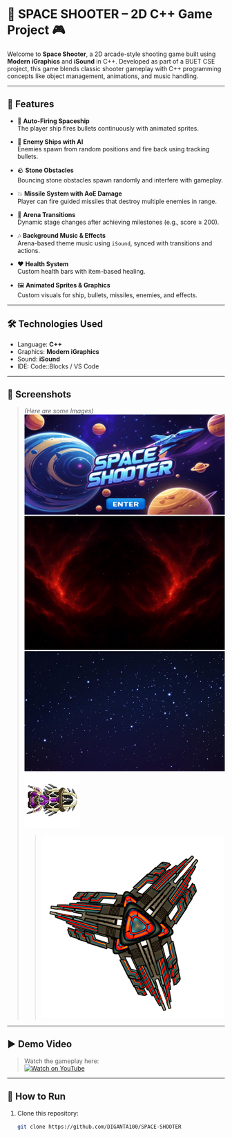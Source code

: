 # 🚀 SPACE SHOOTER – 2D C++ Game Project 🎮

Welcome to **Space Shooter**, a 2D arcade-style shooting game built using **Modern iGraphics** and **iSound** in C++. Developed as part of a BUET CSE project, this game blends classic shooter gameplay with C++ programming concepts like object management, animations, and music handling.

---

## 🎯 Features

- 🔫 **Auto-Firing Spaceship**  
  The player ship fires bullets continuously with animated sprites.

- 👾 **Enemy Ships with AI**  
  Enemies spawn from random positions and fire back using tracking bullets.

- 🪨 **Stone Obstacles**  
  Bouncing stone obstacles spawn randomly and interfere with gameplay.

- 💥 **Missile System with AoE Damage**  
  Player can fire guided missiles that destroy multiple enemies in range.

- 🔄 **Arena Transitions**  
  Dynamic stage changes after achieving milestones (e.g., score ≥ 200).

- 🎶 **Background Music & Effects**  
  Arena-based theme music using `iSound`, synced with transitions and actions.

- ❤️ **Health System**  
  Custom health bars with item-based healing.

- 🖼️ **Animated Sprites & Graphics**  
  Custom visuals for ship, bullets, missiles, enemies, and effects.

---

## 🛠️ Technologies Used

- Language: **C++**
- Graphics: **Modern iGraphics**
- Sound: **iSound**
- IDE: Code::Blocks / VS Code

---

## 📸 Screenshots

> *(Here are some Images)*  
> ![Game Image](Modern-iGraphics-main/assets/images/MainHomePage.png)
> ![Game Image](Modern-iGraphics-main/assets/images/newbg1.png)
> ![Game Image](Modern-iGraphics-main/assets/images/background2.png)
> ![Game Image](Modern-iGraphics-main/assets/images/Ship6.png)
> > ![Game Image](Modern-iGraphics-main/assets/images/Enemyshipf2.png)


---

## ▶️ Demo Video

> Watch the gameplay here:  
[![Watch on YouTube](https://img.shields.io/badge/Watch-YouTube-red?style=for-the-badge&logo=youtube)](https://youtu.be/XoyaHeMMCFo)


---

## 🔧 How to Run

1. Clone this repository:
   ```bash
   git clone https://github.com/DIGANTA100/SPACE-SHOOTER


